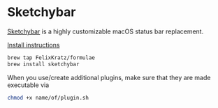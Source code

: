 # Sketchybar

[Sketchybar](https://github.com/FelixKratz/SketchyBar) is a highly customizable macOS status bar replacement.

[Install instructions](https://felixkratz.github.io/SketchyBar/setup)

```sh
brew tap FelixKratz/formulae
brew install sketchybar
```




When you use/create additional plugins, make sure that they are made executable via

```sh
chmod +x name/of/plugin.sh
```
